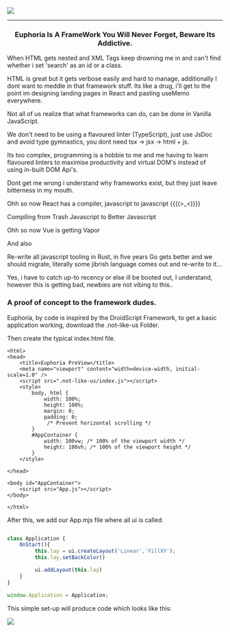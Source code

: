 
<img src="https://drive.google.com/uc?export=view&id=1Xj6p9AcVqbzp3CYfqCw8DBWeBt8y89Rk">

<br/>


-----

<h3 align="center";"> Euphoria Is A FrameWork You Will Never Forget, Beware Its Addictive.</h3>


When HTML gets nested and XML Tags keep drowning me in and can't find whether i set
'search' as an id or a class.


HTML is great but it gets verbose easily and hard to manage, additionally I dont want to meddle
in that framework stuff.
Its like a drug, i'll get to the point im designing landing pages in React and pasting useMemo
everywhere.




Not all of us realize that what frameworks can do, can be done in Vanilla JavaScript.

We don't need to be using a flavoured linter (TypeScript), just use JsDoc and avoid
type gymnastics, you dont need tsx -> jsx -> html + js.



Its too complex, programming is a hobbie to me and me having to learn flavoured linters
to maximise productivity and virtual DOM's instead of using in-built DOM Api's.



Dont get me wrong i understand why frameworks exist, but they
just leave bitterness in my mouth.


Ohh so now React has a compiler, javascript to javascript {{{(>_<)}}}


Compiling from Trash Javascript to Better Javascript


Ohh so now Vue is getting Vapor

And also


Re-write all javascript tooling in Rust, in five years Go gets better and 
we should migrate, literally some jibrish language comes out and re-write 
to it...

Yes, i have to catch up-to recency or else ill be booted out, I understand,
however this is getting bad, newbies are not vibing to this..



### A proof of concept to the framework dudes.


Euphoria, by code is inspired by the DroidScript Framework, to get a basic application working, 
download the .not-like-us Folder.

Then create the typical index.html file.

```html<!DOCTYPE html>
<html>
<head>
    <title>Euphoria PreView</title>
    <meta name="viewport" content="width=device-width, initial-scale=1.0" />
    <script src=".not-like-us/index.js"></script>
    <style>
        body, html {
            width: 100%;
            height: 100%;
            margin: 0;
            padding: 0;
             /* Prevent horizontal scrolling */
        }
        #AppContainer {
            width: 100vw; /* 100% of the viewport width */
            height: 100vh; /* 100% of the viewport height */
        }
    </style>

</head>

<body id="AppContainer">
    <script src="App.js"></script>
</body>

</html>
```

After this, we add our App.mjs file where all ui is called.

```javascript

class Application {
    OnStart(){
         this.lay = ui.createLayout('Linear','FillXY');
         this.lay.setBackColor()

         ui.addLayout(this.lay)
    }
}

window.Application = Application;
```

This simple set-up will produce code which looks like this:

<img src="https://drive.google.com/uc?export=view&id=1Xi32itWW_3Iy_tfYcxIkueTA2NNAFp2U">


